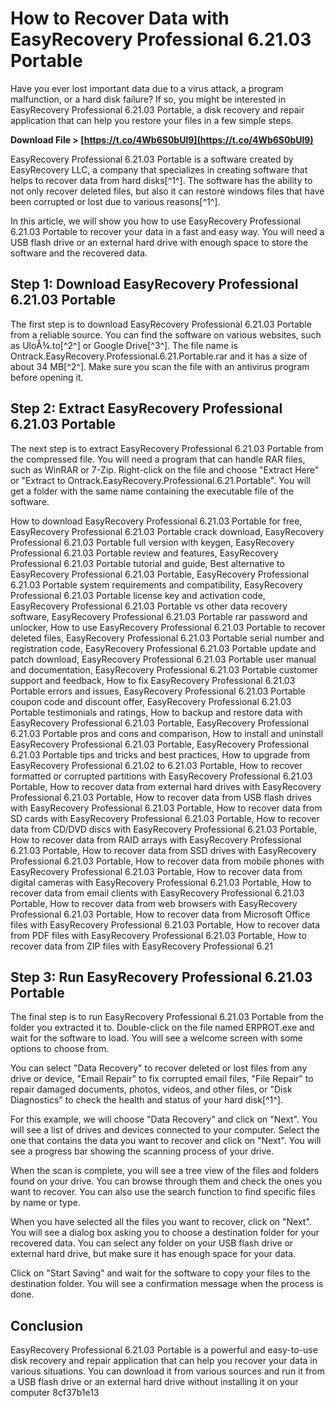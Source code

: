 # How to Recover Data with EasyRecovery Professional 6.21.03 Portable
 
Have you ever lost important data due to a virus attack, a program malfunction, or a hard disk failure? If so, you might be interested in EasyRecovery Professional 6.21.03 Portable, a disk recovery and repair application that can help you restore your files in a few simple steps.
 
**Download File > [https://t.co/4Wb6S0bUl9](https://t.co/4Wb6S0bUl9)**


 
EasyRecovery Professional 6.21.03 Portable is a software created by EasyRecovery LLC, a company that specializes in creating software that helps to recover data from hard disks[^1^]. The software has the ability to not only recover deleted files, but also it can restore windows files that have been corrupted or lost due to various reasons[^1^].
 
In this article, we will show you how to use EasyRecovery Professional 6.21.03 Portable to recover your data in a fast and easy way. You will need a USB flash drive or an external hard drive with enough space to store the software and the recovered data.
 
## Step 1: Download EasyRecovery Professional 6.21.03 Portable
 
The first step is to download EasyRecovery Professional 6.21.03 Portable from a reliable source. You can find the software on various websites, such as UloÅ¾.to[^2^] or Google Drive[^3^]. The file name is Ontrack.EasyRecovery.Professional.6.21.Portable.rar and it has a size of about 34 MB[^2^]. Make sure you scan the file with an antivirus program before opening it.
 
## Step 2: Extract EasyRecovery Professional 6.21.03 Portable
 
The next step is to extract EasyRecovery Professional 6.21.03 Portable from the compressed file. You will need a program that can handle RAR files, such as WinRAR or 7-Zip. Right-click on the file and choose "Extract Here" or "Extract to Ontrack.EasyRecovery.Professional.6.21.Portable". You will get a folder with the same name containing the executable file of the software.
 
How to download EasyRecovery Professional 6.21.03 Portable for free,  EasyRecovery Professional 6.21.03 Portable crack download,  EasyRecovery Professional 6.21.03 Portable full version with keygen,  EasyRecovery Professional 6.21.03 Portable review and features,  EasyRecovery Professional 6.21.03 Portable tutorial and guide,  Best alternative to EasyRecovery Professional 6.21.03 Portable,  EasyRecovery Professional 6.21.03 Portable system requirements and compatibility,  EasyRecovery Professional 6.21.03 Portable license key and activation code,  EasyRecovery Professional 6.21.03 Portable vs other data recovery software,  EasyRecovery Professional 6.21.03 Portable rar password and unlocker,  How to use EasyRecovery Professional 6.21.03 Portable to recover deleted files,  EasyRecovery Professional 6.21.03 Portable serial number and registration code,  EasyRecovery Professional 6.21.03 Portable update and patch download,  EasyRecovery Professional 6.21.03 Portable user manual and documentation,  EasyRecovery Professional 6.21.03 Portable customer support and feedback,  How to fix EasyRecovery Professional 6.21.03 Portable errors and issues,  EasyRecovery Professional 6.21.03 Portable coupon code and discount offer,  EasyRecovery Professional 6.21.03 Portable testimonials and ratings,  How to backup and restore data with EasyRecovery Professional 6.21.03 Portable,  EasyRecovery Professional 6.21.03 Portable pros and cons and comparison,  How to install and uninstall EasyRecovery Professional 6.21.03 Portable,  EasyRecovery Professional 6.21.03 Portable tips and tricks and best practices,  How to upgrade from EasyRecovery Professional 6.21.02 to 6.21.03 Portable,  How to recover formatted or corrupted partitions with EasyRecovery Professional 6.21.03 Portable,  How to recover data from external hard drives with EasyRecovery Professional 6.21.03 Portable,  How to recover data from USB flash drives with EasyRecovery Professional 6.21.03 Portable,  How to recover data from SD cards with EasyRecovery Professional 6.21.03 Portable,  How to recover data from CD/DVD discs with EasyRecovery Professional 6.21.03 Portable,  How to recover data from RAID arrays with EasyRecovery Professional 6.21.03 Portable,  How to recover data from SSD drives with EasyRecovery Professional 6.21.03 Portable,  How to recover data from mobile phones with EasyRecovery Professional 6.21.03 Portable,  How to recover data from digital cameras with EasyRecovery Professional 6.21.03 Portable,  How to recover data from email clients with EasyRecovery Professional 6.21.03 Portable,  How to recover data from web browsers with EasyRecovery Professional 6.21.03 Portable,  How to recover data from Microsoft Office files with EasyRecovery Professional 6.21.03 Portable,  How to recover data from PDF files with EasyRecovery Professional 6.21.03 Portable,  How to recover data from ZIP files with EasyRecovery Professional 6.21
 
## Step 3: Run EasyRecovery Professional 6.21.03 Portable
 
The final step is to run EasyRecovery Professional 6.21.03 Portable from the folder you extracted it to. Double-click on the file named ERPROT.exe and wait for the software to load. You will see a welcome screen with some options to choose from.
 
You can select "Data Recovery" to recover deleted or lost files from any drive or device, "Email Repair" to fix corrupted email files, "File Repair" to repair damaged documents, photos, videos, and other files, or "Disk Diagnostics" to check the health and status of your hard disk[^1^].
 
For this example, we will choose "Data Recovery" and click on "Next". You will see a list of drives and devices connected to your computer. Select the one that contains the data you want to recover and click on "Next". You will see a progress bar showing the scanning process of your drive.
 
When the scan is complete, you will see a tree view of the files and folders found on your drive. You can browse through them and check the ones you want to recover. You can also use the search function to find specific files by name or type.
 
When you have selected all the files you want to recover, click on "Next". You will see a dialog box asking you to choose a destination folder for your recovered data. You can select any folder on your USB flash drive or external hard drive, but make sure it has enough space for your data.
 
Click on "Start Saving" and wait for the software to copy your files to the destination folder. You will see a confirmation message when the process is done.
 
## Conclusion
 
EasyRecovery Professional 6.21.03 Portable is a powerful and easy-to-use disk recovery and repair application that can help you recover your data in various situations. You can download it from various sources and run it from a USB flash drive or an external hard drive without installing it on your computer
 8cf37b1e13
 
